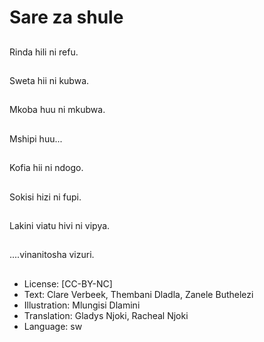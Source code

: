 # Sare za shule

##
Rinda hili ni refu.


##
Sweta hii ni kubwa.


##
Mkoba huu ni mkubwa.


##
Mshipi huu...


##
Kofia hii ni ndogo.


##
Sokisi hizi ni fupi.


##
Lakini viatu hivi ni
vipya.


##
....vinanitosha vizuri.


##
* License: [CC-BY-NC]
* Text: Clare Verbeek, Thembani Dladla, Zanele Buthelezi
* Illustration: Mlungisi Dlamini
* Translation: Gladys Njoki, Racheal Njoki
* Language: sw

